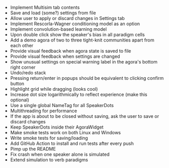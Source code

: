 * Implement Multisim tab contents
* Save and load (some?) settings from file
* Allow user to apply or discard changes in Settings tab
* Implement Rescorla-Wagner conditioning model as an option
* Implement convolution-based learning model
* Upon double click show the speaker's bias in all paradigm cells
* Add a demo agora of two to three tight-knit communities apart from each other
* Provide visual feedback when agora state is saved to file
* Provide visual feedback when settings are changed
* Show unusual settings on special warning label in the agora's bottom right corner
* Undo/redo stack
* Pressing return/enter in popups should be equivalent to clicking confirm button
* Highlight grid while dragging (looks cool)
* Increase dot size logarithmically to reflect experience (make this optional)
* Use a single global NameTag for all SpeakerDots
* Multithreading for performance
* If the app is about to be closed without saving, ask the user to save or discard changes
* Keep SpeakerDots inside their AgoraWidget
* Make smoke tests work on both Linux and Windows
* Write smoke tests for saving/loading
* Add GitHub Action to install and run tests after every push
* Pimp up the README
* Fix crash when one speaker alone is simulated
* Extend simulation to verb paradigms
